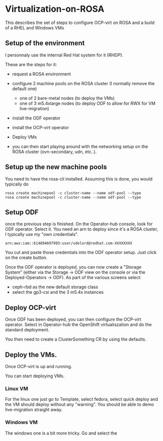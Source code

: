 # Virtualization-on-ROSA
This describes the set of steps to configure OCP-virt on ROSA and a build of a RHEL and Windows VMs



## Setup of the environment

I personnaly use the internal Red Hat system for it (RHDP).

These are the steps for it:
 - request a ROSA environment
 - configure 2 machine pools on the ROSA cluster (I normally remove the default one)
   - one of 2 bare-metal nodes (to deploy the VMs)
   - one of 3 m5.4xlarge nodes (to deploy ODF to allow for RWX for VM live-migration)

- install the ODF operator
- install the OCP-virt operator
- Deploy VMs
- you can then start playing around with the networking setup on the ROSA cluster (ovn-secondary, udn, etc..).


## Setup up the new machine pools

You need to have the rosa-cli installed.
Assuming this is done, you would typically do

```
rosa create machinepool -c cluster-name --name odf-pool --type 
rosa create machinepool -c cluster-name --name odf-pool --type 
```


## Setup ODF
once the previous step is finished.
On the Operator-hub console, look for ODF operator. Select it.
You need an arn to deploy since it's a ROSA cluster, I typically use my "own credentials".

```
arn:aws:iam::614894697993:user/sdelord@redhat.com-XXXXXXXX
```
You cut and paste those credentials into the ODF operator setup.
Just click on the create button.


Once the ODF operator is deployed, you can now create a "Storage System" (either via the Storage -> ODF view on the console or via the Deployed-Operators -> ODF).
As part of the various screens select:
 - ceph-rbd as the new default storage class
 - select the gp3-csi and the 3 m5.4x instances

## Deploy OCP-virt
Once ODF has been deployed, you can then configure the OCP-virt operator.
Select in Operator-hub the OpenShift virtualiszation and do the standard deployment.

You then need to create a ClusterSomething CR by using the defaults.

## Deploy the VMs.

Once OCP-virt is up and running.

You can start deploying VMs.

### Linux VM
For the linux one just go to Template, select fedora, select quick deploy and the VM should deploy without any "warning". You should be able to demo live-migration straight away.


### Windows VM
The windows one is a bit more tricky.
Go and select the 


